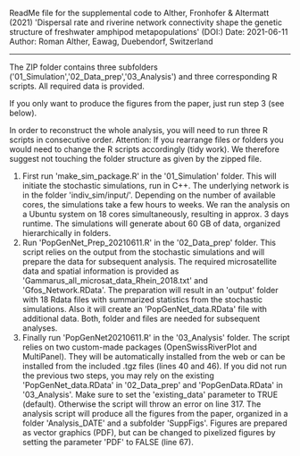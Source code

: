 ReadMe file for the supplemental code to Alther, Fronhofer & Altermatt (2021) 'Dispersal rate and riverine network connectivity shape the genetic structure of freshwater amphipod metapopulations' (DOI:)
Date: 2021-06-11
Author: Roman Alther, Eawag, Duebendorf, Switzerland
************************************************************************************

The ZIP folder contains three subfolders ('01_Simulation','02_Data_prep','03_Analysis') and three corresponding R scripts. All required data is provided.

If you only want to produce the figures from the paper, just run step 3 (see below).

In order to reconstruct the whole analysis, you will need to run three R scripts in consecutive order. Attention: If you rearrange files or folders you would need to change the R scripts accordingly (tidy work). We therefore suggest not touching the folder structure as given by the zipped file.

1) First run 'make_sim_package.R' in the '01_Simulation' folder. This will initiate the stochastic simulations, run in C++. The underlying network is in the folder 'indiv_sim/input/'. Depending on the number of available cores, the simulations take a few hours to weeks. We ran the analysis on a Ubuntu system on 18 cores simultaneously, resulting in approx. 3 days runtime. The simulations will generate about 60 GB of data, organized hierarchically in folders.
2) Run 'PopGenNet_Prep_20210611.R' in the '02_Data_prep' folder. This script relies on the output from the stochastic simulations and will prepare the data for subsequent analysis. The required microsatellite data and spatial information is provided as 'Gammarus_all_microsat_data_Rhein_2018.txt' and 'Gfos_Network.RData'. The preparation will result in an 'output' folder with 18 Rdata files with summarized statistics from the stochastic simulations. Also it will create an 'PopGenNet_data.RData' file with additional data. Both, folder and files are needed for subsequent analyses.
3) Finally run 'PopGenNet20210611.R' in the '03_Analysis' folder. The script relies on two custom-made packages (OpenSwissRiverPlot and MultiPanel). They will be automatically installed from the web or can be installed from the included .tgz files (lines 40 and 46). If you did not run the previous two steps, you may rely on the existing 'PopGenNet_data.RData' in '02_Data_prep' and 'PopGenData.RData' in '03_Analysis'. Make sure to set the 'existing_data' parameter to TRUE (default). Otherwise the script will throw an error on line 317. The analysis script will produce all the figures from the paper, organized in a folder 'Analysis_DATE' and a subfolder 'SuppFigs'. Figures are prepared as vector graphics (PDF), but can be changed to pixelized figures by setting the parameter 'PDF' to FALSE (line 67).
